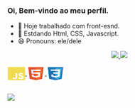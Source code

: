 ### Oi, Bem-vindo ao meu perfil.


- 🔭 Hoje trabalhado com front-esnd.
- 🌱 Estdando Html, CSS, Javascript.
- 😄 Pronouns: ele/dele

<div align="center">
  <a href="https://github.com/RafaelLoureiro">
  <img height="150em" src="https://github-readme-stats.vercel.app/api?username=RafaelLoureiro&show_icons=true&theme=dracula&include_all_commits=true&count_private=true"/>
  <img height="150em" src="https://github-readme-stats.vercel.app/api/top-langs/?username=RafaelLoureiro&layout=compact&langs_count=7&theme=dracula"/>
</div>

<div style="display: inline_block"><br>
  <img align="center" alt="Rafa-Js" height="30" width="40" src="https://raw.githubusercontent.com/devicons/devicon/master/icons/javascript/javascript-plain.svg">  
  <img align="center" alt="Rafa-HTML" height="30" width="40" src="https://raw.githubusercontent.com/devicons/devicon/master/icons/html5/html5-original.svg">
  <img align="center" alt="Rafa-CSS" height="30" width="40" src="https://raw.githubusercontent.com/devicons/devicon/master/icons/css3/css3-original.svg">
</div>

##

<div> 


  <a href = "mailto:contatorafanetmello@gmail.com"><img src="https://img.shields.io/badge/-Gmail-%23333?style=for-the-badge&logo=gmail&logoColor=white" target="_blank"></a>
 
</div>
